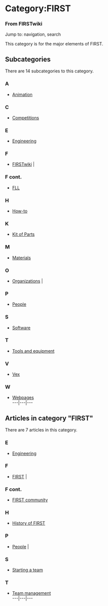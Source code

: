 

# Category:FIRST

### From FIRSTwiki

Jump to: navigation, search

This category is for the major elements of FIRST.

  

## Subcategories

There are 14 subcategories to this category.

### A

  * [Animation](/index.php/Category:Animation "Category:Animation" )

### C

  * [Competitions](/index.php/Category:Competitions "Category:Competitions" )

### E

  * [Engineering](/index.php/Category:Engineering "Category:Engineering" )

### F

  * [FIRSTwiki](/index.php/Category:FIRSTwiki "Category:FIRSTwiki" )
|

### F cont.

  * [FLL](/index.php/Category:FLL "Category:FLL" )

### H

  * [How-to](/index.php/Category:How-to "Category:How-to" )

### K

  * [Kit of Parts](/index.php/Category:Kit_of_Parts "Category:Kit of Parts" )

### M

  * [Materials](/index.php/Category:Materials "Category:Materials" )

### O

  * [Organizations](/index.php/Category:Organizations "Category:Organizations" )
|

### P

  * [People](/index.php/Category:People "Category:People" )

### S

  * [Software](/index.php/Category:Software "Category:Software" )

### T

  * [Tools and equipment](/index.php/Category:Tools_and_equipment "Category:Tools and equipment" )

### V

  * [Vex](/index.php/Category:Vex "Category:Vex" )

### W

  * [Webpages](/index.php/Category:Webpages "Category:Webpages" )  
---|---|---  
  
## Articles in category "FIRST"

There are 7 articles in this category.

### E

  * [Engineering](/index.php/Engineering "Engineering" )

### F

  * [FIRST](/index.php/FIRST "FIRST" )
|

### F cont.

  * [FIRST community](/index.php/FIRST_community "FIRST community" )

### H

  * [History of FIRST](/index.php/History_of_FIRST "History of FIRST" )

### P

  * [People](/index.php/People "People" )
|

### S

  * [Starting a team](/index.php/Starting_a_team "Starting a team" )

### T

  * [Team management](/index.php/Team_management "Team management" )  
---|---|---  
  
